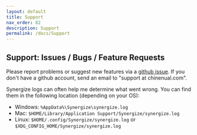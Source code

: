 ```yaml
---
layout: default
title: Support
nav_order: 82
description: Support
permalink: /docs/Support
---
```



## Support: Issues / Bugs / Feature Requests

Please report problems or suggest new features via a [github issue](https://github.com/chinenual/synergize/issues).  If you don't have a github account, send an email to "support at chinenual.com".

Synergize logs can often help me determine what went wrong. You can
find them in the following location (depending on your OS):

* Windows: `%AppData%\Synergize\synergize.log`
* Mac: `$HOME/Library/Application Support/Synergize/synergize.log`
* Linux: `$HOME/.config/Synergize/synergize.log` or `$XDG_CONFIG_HOME/Synergize/synergize.log` 
